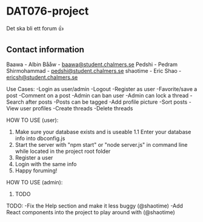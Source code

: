 # DAT076-project

Det ska bli ett forum 👍


## Contact information
Baawa - Albin Bååw - baawa@student.chalmers.se
Pedshi - Pedram Shirmohammad - pedshi@student.chalmers.se
shaotime - Eric Shao - ericsh@student.chalmers.se

Use Cases:
-Login as user/admin
-Logout
-Register as user
-Favorite/save a post
-Comment on a post
-Admin can ban user
-Admin can lock a thread
-Search after posts
-Posts can be tagged
-Add profile picture
-Sort posts
-View user profiles
-Create threads
-Delete threads

HOW TO USE (user):
1. Make sure your database exists and is useable
  1.1 Enter your database info into dbconfig.js
2. Start the server with "npm start" or "node server.js" in command line while located in the project root folder
3. Register a user
4. Login with the same info
5. Happy foruming!

HOW TO USE (admin):
1. TODO


TODO:
-Fix the Help section and make it less buggy (@shaotime)
-Add React components into the project to play around with (@shaotime)
